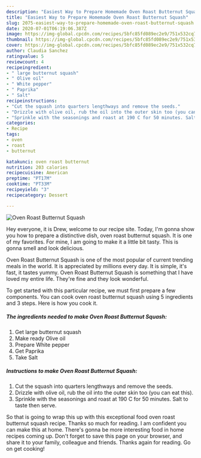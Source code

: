 ```yaml
---
description: "Easiest Way to Prepare Homemade Oven Roast Butternut Squash"
title: "Easiest Way to Prepare Homemade Oven Roast Butternut Squash"
slug: 2075-easiest-way-to-prepare-homemade-oven-roast-butternut-squash
date: 2020-07-01T06:19:06.387Z
image: https://img-global.cpcdn.com/recipes/5bfc85fd089ec2e9/751x532cq70/oven-roast-butternut-squash-recipe-main-photo.jpg
thumbnail: https://img-global.cpcdn.com/recipes/5bfc85fd089ec2e9/751x532cq70/oven-roast-butternut-squash-recipe-main-photo.jpg
cover: https://img-global.cpcdn.com/recipes/5bfc85fd089ec2e9/751x532cq70/oven-roast-butternut-squash-recipe-main-photo.jpg
author: Claudia Sanchez
ratingvalue: 5
reviewcount: 4
recipeingredient:
- " large butternut squash"
- " Olive oil"
- " White pepper"
- " Paprika"
- " Salt"
recipeinstructions:
- "Cut the squash into quarters lengthways and remove the seeds."
- "Drizzle with olive oil, rub the oil into the outer skin too (you can eat this)."
- "Sprinkle with the seasonings and roast at 190 C for 50 minutes. Salt to taste then serve."
categories:
- Recipe
tags:
- oven
- roast
- butternut

katakunci: oven roast butternut 
nutrition: 203 calories
recipecuisine: American
preptime: "PT17M"
cooktime: "PT33M"
recipeyield: "3"
recipecategory: Dessert

---
```



![Oven Roast Butternut Squash](https://img-global.cpcdn.com/recipes/5bfc85fd089ec2e9/751x532cq70/oven-roast-butternut-squash-recipe-main-photo.jpg)

Hey everyone, it is Drew, welcome to our recipe site. Today, I'm gonna show you how to prepare a distinctive dish, oven roast butternut squash. It is one of my favorites. For mine, I am going to make it a little bit tasty. This is gonna smell and look delicious.



Oven Roast Butternut Squash is one of the most popular of current trending meals in the world. It is appreciated by millions every day. It is simple, it's fast, it tastes yummy. Oven Roast Butternut Squash is something that I have loved my entire life. They're fine and they look wonderful.


To get started with this particular recipe, we must first prepare a few components. You can cook oven roast butternut squash using 5 ingredients and 3 steps. Here is how you cook it.

<!--inarticleads1-->

##### The ingredients needed to make Oven Roast Butternut Squash:

1. Get  large butternut squash
1. Make ready  Olive oil
1. Prepare  White pepper
1. Get  Paprika
1. Take  Salt




<!--inarticleads2-->

##### Instructions to make Oven Roast Butternut Squash:

1. Cut the squash into quarters lengthways and remove the seeds.
1. Drizzle with olive oil, rub the oil into the outer skin too (you can eat this).
1. Sprinkle with the seasonings and roast at 190 C for 50 minutes. Salt to taste then serve.




So that is going to wrap this up with this exceptional food oven roast butternut squash recipe. Thanks so much for reading. I am confident you can make this at home. There's gonna be more interesting food in home recipes coming up. Don't forget to save this page on your browser, and share it to your family, colleague and friends. Thanks again for reading. Go on get cooking!
